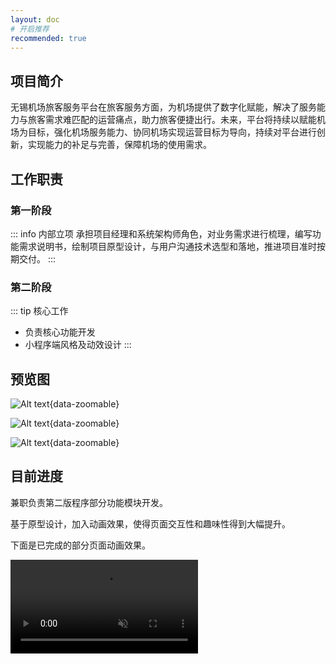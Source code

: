 ```yaml
---
layout: doc
# 开启推荐
recommended: true
---
```


## 项目简介 ##

无锡机场旅客服务平台在旅客服务方面，为机场提供了数字化赋能，解决了服务能力与旅客需求难匹配的运营痛点，助力旅客便捷出行。未来，平台将持续以赋能机场为目标，强化机场服务能力、协同机场实现运营目标为导向，持续对平台进行创新，实现能力的补足与完善，保障机场的使用需求。

## 工作职责 ##

### 第一阶段 ###

::: info 内部立项
承担项目经理和系统架构师角色，对业务需求进行梳理，编写功能需求说明书，绘制项目原型设计，与用户沟通技术选型和落地，推进项目准时按期交付。
:::

### 第二阶段 ###

::: tip 核心工作
- 负责核心功能开发
- 小程序端风格及动效设计
:::

## 预览图 ##

<div class="grid grid-cols-3 gap-4">

![Alt text](../public/images/cmono-%E5%BE%AE%E4%BF%A1%E5%9B%BE%E7%89%87_20230718132421.jpg){data-zoomable}

![Alt text](../public/images/cmono-%E5%BE%AE%E4%BF%A1%E5%9B%BE%E7%89%87_20230718132437.jpg){data-zoomable}

![Alt text](../public/images/cmono-%E5%BE%AE%E4%BF%A1%E5%9B%BE%E7%89%87_20230718132500.jpg){data-zoomable}

</div>

## 目前进度 ##

兼职负责第二版程序部分功能模块开发。

基于原型设计，加入动画效果，使得页面交互性和趣味性得到大幅提升。

下面是已完成的部分页面动画效果。

<div class="grid grid-cols-3 gap-4">

<video src="/videos/5b50abf7a74f90162fbffffe2d82ad61.mp4" muted autoplay loop />

<video src="/videos/0253b0bc6f0b5f543f6f394fbde8e1ef.mp4" muted autoplay loop />

![Alt text](/images/cmono-510f8e701be8ff979daa520e710e30a.jpg){data-zoomable}

</div>
